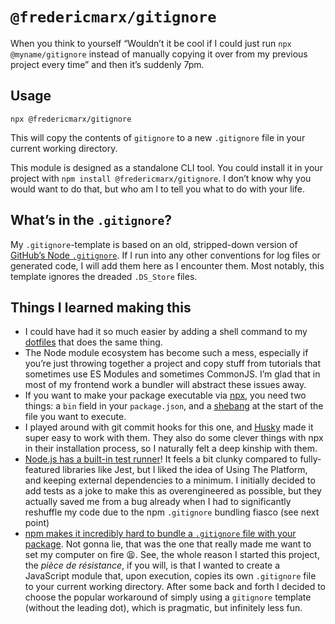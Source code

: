 # `@fredericmarx/gitignore`

When you think to yourself “Wouldn’t it be cool if I could just run `npx @myname/gitignore` instead of manually copying it over from my previous project every time” and then it’s suddenly 7pm.

## Usage

```
npx @fredericmarx/gitignore
```

This will copy the contents of `gitignore` to a new `.gitignore` file in your current working directory.

This module is designed as a standalone CLI tool. You could install it in your project with `npm install @fredericmarx/gitignore`. I don’t know why you would want to do that, but who am I to tell you what to do with your life.

## What’s in the `.gitignore`?

My `.gitignore`-template is based on an old, stripped-down version of [GitHub’s Node `.gitignore`](https://github.com/github/gitignore/blob/main/Node.gitignore). If I run into any other conventions for log files or generated code, I will add them here as I encounter them. Most notably, this template ignores the dreaded `.DS_Store` files.

## Things I learned making this

- I could have had it so much easier by adding a shell command to my [dotfiles](https://www.webpro.nl/articles/getting-started-with-dotfiles) that does the same thing.
- The Node module ecosystem has become such a mess, especially if you’re just throwing together a project and copy stuff from tutorials that sometimes use ES Modules and sometimes CommonJS. I’m glad that in most of my frontend work a bundler will abstract these issues away.
- If you want to make your package executable via [npx](https://www.npmjs.com/package/npx), you need two things: a `bin` field in your `package.json`, and a [shebang](https://blog.deepgram.com/npx-script/#making-an-executable-script) at the start of the file you want to execute.
- I played around with git commit hooks for this one, and [Husky](https://www.npmjs.com/package/husky) made it super easy to work with them. They also do some clever things with npx in their installation process, so I naturally felt a deep kinship with them.
- [Node.js has a built-in test runner](https://nodejs.org/api/test.html)! It feels a bit clunky compared to fully-featured libraries like Jest, but I liked the idea of Using The Platform, and keeping external dependencies to a minimum. I initially decided to add tests as a joke to make this as overengineered as possible, but they actually saved me from a bug already when I had to significantly reshuffle my code due to the npm `.gitignore` bundling fiasco (see next point)
- [npm makes it incredibly hard to bundle a `.gitignore` file with your package](https://github.com/npm/npm/issues/1862). Not gonna lie, that was the one that really made me want to set my computer on fire 😫. See, the whole reason I started this project, the _pièce de résistance_, if you will, is that I wanted to create a JavaScript module that, upon execution, copies its own `.gitignore` file to your current working directory. After some back and forth I decided to choose the popular workaround of simply using a `gitignore` template (without the leading dot), which is pragmatic, but infinitely less fun.
